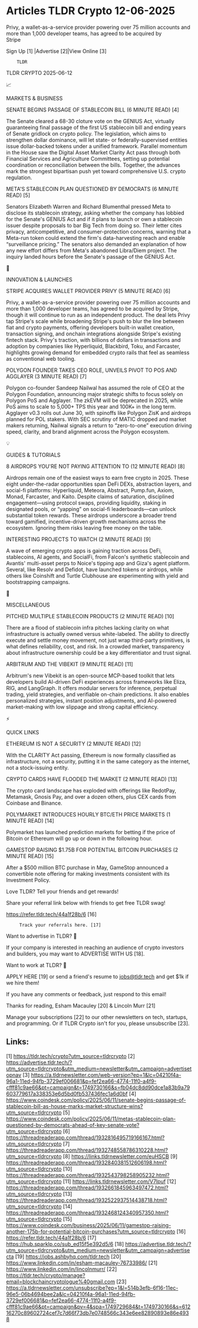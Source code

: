 # Articles TLDR Crypto 12-06-2025

Privy, a wallet-as-a-service provider powering over 75 million
accounts and more than 1,000 developer teams, has agreed to be
acquired by
Stripe ‌ ‌ ‌ ‌ ‌ ‌ ‌ ‌ ‌ ‌ ‌ ‌ ‌ ‌ ‌ ‌ ‌ ‌ ‌ ‌ ‌ ‌ ‌ ‌ ‌ ‌  ‌ ‌ ‌ ‌ ‌ ‌ ‌ ‌ ‌ ‌ ‌ ‌ ‌ ‌ ‌ ‌ ‌ ‌ ‌ ‌ ‌ ‌ ‌ ‌ ‌ ‌ 


 Sign Up [1] |Advertise [2]|View Online [3] 

		TLDR 

TLDR CRYPTO 2025-06-12

📈 

MARKETS & BUSINESS

 SENATE BEGINS PASSAGE OF STABLECOIN BILL (6 MINUTE READ) [4] 

 The Senate cleared a 68-30 cloture vote on the GENIUS Act, virtually
guaranteeing final passage of the first US stablecoin bill and ending
years of Senate gridlock on crypto policy. The legislation, which aims
to strengthen dollar dominance, will let state- or
federally-supervised entities issue dollar-backed tokens under a
unified framework. Parallel momentum in the House saw the Digital
Asset Market Clarity Act pass through both Financial Services and
Agriculture Committees, setting up potential coordination or
reconciliation between the bills. Together, the advances mark the
strongest bipartisan push yet toward comprehensive U.S. crypto
regulation. 

 META'S STABLECOIN PLAN QUESTIONED BY DEMOCRATS (6 MINUTE READ) [5] 

 Senators Elizabeth Warren and Richard Blumenthal pressed Meta to
disclose its stablecoin strategy, asking whether the company has
lobbied for the Senate's GENIUS Act and if it plans to launch or own a
stablecoin issuer despite proposals to bar Big Tech from doing so.
Their letter cites privacy, anticompetitive, and consumer-protection
concerns, warning that a Meta-run token could extend the firm's
data-harvesting reach and enable “surveillance pricing.” The
senators also demanded an explanation of how any new effort differs
from Meta's abandoned Libra/Diem project. The inquiry landed hours
before the Senate's passage of the GENIUS Act. 

🚀 

INNOVATION & LAUNCHES

 STRIPE ACQUIRES WALLET PROVIDER PRIVY (5 MINUTE READ) [6] 

 Privy, a wallet-as-a-service provider powering over 75 million
accounts and more than 1,000 developer teams, has agreed to be
acquired by Stripe, though it will continue to run as an independent
product. The deal lets Privy tap Stripe's scale while broadening
Stripe's push to blur the line between fiat and crypto payments,
offering developers built-in wallet creation, transaction signing, and
onchain integrations alongside Stripe's existing fintech stack.
Privy's traction, with billions of dollars in transactions and
adoption by companies like Hyperliquid, Blackbird, Toku, and
Farcaster, highlights growing demand for embedded crypto rails that
feel as seamless as conventional web tooling. 

 POLYGON FOUNDER TAKES CEO ROLE, UNVEILS PIVOT TO POS AND AGGLAYER (3
MINUTE READ) [7] 

 Polygon co-founder Sandeep Nailwal has assumed the role of CEO at the
Polygon Foundation, announcing major strategic shifts to focus solely
on Polygon PoS and Agglayer. The zkEVM will be deprecated in 2025,
while PoS aims to scale to 5,000+ TPS this year and 100K+ in the long
term. Agglayer v0.3 rolls out June 30, with spinoffs like Polygon ZisK
and airdrops planned for POL stakers. With SEC scrutiny of MATIC
dropped and market makers returning, Nailwal signals a return to
“zero-to-one” execution driving speed, clarity, and brand
alignment across the Polygon ecosystem. 

💡 

GUIDES & TUTORIALS

 8 AIRDROPS YOU'RE NOT PAYING ATTENTION TO (12 MINUTE READ) [8] 

 Airdrops remain one of the easiest ways to earn free crypto in 2025.
These eight under-the-radar opportunities span DeFi DEXs, abstraction
layers, and social-fi platforms: Hyperliquid, Meteora, Abstract,
Pump.fun, Axiom, Monad, Farcaster, and Kaito. Despite claims of
saturation, disciplined engagement—using protocol swaps, providing
liquidity, staking in designated pools, or “yapping” on social-fi
leaderboards—can unlock substantial token rewards. These airdrops
underscore a broader trend toward gamified, incentive-driven growth
mechanisms across the ecosystem. Ignoring them risks leaving free
money on the table. 

 INTERESTING PROJECTS TO WATCH (2 MINUTE READ) [9] 

 A wave of emerging crypto apps is gaining traction across DeFi,
stablecoins, AI agents, and SocialFi, from Falcon's synthetic
stablecoin and Avantis' multi-asset perps to Noice's tipping app and
Giza's agent platform. Several, like Resolv and Defidot, have launched
tokens or airdrops, while others like Coinshift and Turtle Clubhouse
are experimenting with yield and bootstrapping campaigns. 

🦄 

MISCELLANEOUS

 PITCHED MULTIPLE STABLECOIN PRODUCTS (2 MINUTE READ) [10] 

 There are a flood of stablecoin infra pitches lacking clarity on what
infrastructure is actually owned versus white-labeled. The ability to
directly execute and settle money movement, not just wrap third-party
primitives, is what defines reliability, cost, and risk. In a crowded
market, transparency about infrastructure ownership could be a key
differentiator and trust signal. 

 ARBITRUM AND THE VIBEKIT (9 MINUTE READ) [11] 

 Arbitrum's new Vibekit is an open-source MCP-based toolkit that lets
developers build AI-driven DeFi experiences across frameworks like
Eliza, RIG, and LangGraph. It offers modular servers for inference,
perpetual trading, yield strategies, and verifiable on-chain
predictions. It also enables personalized strategies, instant position
adjustments, and AI-powered market-making with low slippage and strong
capital efficiency. 

⚡ 

QUICK LINKS

 ETHEREUM IS NOT A SECURITY (2 MINUTE READ) [12] 

 With the CLARITY Act passing, Ethereum is now formally classified as
infrastructure, not a security, putting it in the same category as the
internet, not a stock-issuing entity. 

 CRYPTO CARDS HAVE FLOODED THE MARKET (2 MINUTE READ) [13] 

 The crypto card landscape has exploded with offerings like RedotPay,
Metamask, Gnosis Pay, and over a dozen others, plus CEX cards from
Coinbase and Binance. 

 POLYMARKET INTRODUCES HOURLY BTC/ETH PRICE MARKETS (1 MINUTE READ)
[14] 

 Polymarket has launched prediction markets for betting if the price
of Bitcoin or Ethereum will go up or down in the following hour. 

 GAMESTOP RAISING $1.75B FOR POTENTIAL BITCOIN PURCHASES (2 MINUTE
READ) [15] 

 After a $500 million BTC purchase in May, GameStop announced a
convertible note offering for making investments consistent with its
Investment Policy. 

Love TLDR? Tell your friends and get rewards!

 Share your referral link below with friends to get free TLDR swag! 

 https://refer.tldr.tech/44a1f28b/6 [16] 

		 Track your referrals here. [17] 

Want to advertise in TLDR? 📰

 If your company is interested in reaching an audience of crypto
investors and builders, you may want to ADVERTISE WITH US [18]. 

Want to work at TLDR? 💼

 APPLY HERE [19] or send a friend's resume to jobs@tldr.tech and get
$1k if we hire them! 

 If you have any comments or feedback, just respond to this email! 

Thanks for reading, 
Esham Macauley [20] & Lincoln Murr [21] 

 Manage your subscriptions [22] to our other newsletters on tech,
startups, and programming. Or if TLDR Crypto isn't for you, please
unsubscribe [23]. 

 

Links:
------
[1] https://tldr.tech/crypto?utm_source=tldrcrypto
[2] https://advertise.tldr.tech/?utm_source=tldrcrypto&utm_medium=newsletter&utm_campaign=advertisetopnav
[3] https://a.tldrnewsletter.com/web-version?ep=1&lc=04210f4a-96a1-11ed-94fb-3729ef006681&p=fef2ea66-4774-11f0-a4f9-cfff81c9ae66&pt=campaign&t=1749730166&s=fb04dc8dd90dce1a83b9a79603779617a338353e6d5bd0fb537436fec1a6d0bf
[4] https://www.coindesk.com/policy/2025/06/11/senate-begins-passage-of-stablecoin-bill-as-house-marks-market-structure-wins?utm_source=tldrcrypto
[5] https://www.coindesk.com/policy/2025/06/11/metas-stablecoin-plan-questioned-by-democrats-ahead-of-key-senate-vote?utm_source=tldrcrypto
[6] https://threadreaderapp.com/thread/1932816495719166167.html?utm_source=tldrcrypto
[7] https://threadreaderapp.com/thread/1932748558786310228.html?utm_source=tldrcrypto
[8] https://links.tldrnewsletter.com/euHSCB
[9] https://threadreaderapp.com/thread/1932840381512606198.html?utm_source=tldrcrypto
[10] https://threadreaderapp.com/thread/1932543798258905232.html?utm_source=tldrcrypto
[11] https://links.tldrnewsletter.com/V7Ipuf
[12] https://threadreaderapp.com/thread/1932661845963497472.html?utm_source=tldrcrypto
[13] https://threadreaderapp.com/thread/1932522937514438718.html?utm_source=tldrcrypto
[14] https://threadreaderapp.com/thread/1932468124340957350.html?utm_source=tldrcrypto
[15] https://www.coindesk.com/business/2025/06/11/gamestop-raising-another-175b-for-potential-bitcoin-purchases?utm_source=tldrcrypto
[16] https://refer.tldr.tech/44a1f28b/6
[17] https://hub.sparklp.co/sub_ed15f5e392d5/6
[18] https://advertise.tldr.tech/?utm_source=tldrcrypto&utm_medium=newsletter&utm_campaign=advertisecta
[19] https://jobs.ashbyhq.com/tldr.tech
[20] https://www.linkedin.com/in/esham-macauley-76733986/
[21] https://www.linkedin.com/in/lincolnmurr/
[22] https://tldr.tech/crypto/manage?email=blockchaincryptologue%40gmail.com
[23] https://a.tldrnewsletter.com/unsubscribe?ep=1&l=514b3efb-6f16-11ec-96e5-06b4694bee2a&lc=04210f4a-96a1-11ed-94fb-3729ef006681&p=fef2ea66-4774-11f0-a4f9-cfff81c9ae66&pt=campaign&pv=4&spa=1749729684&t=1749730166&s=61216270c89602724cef7c7d66f73db7e0748566c343e6ee82890893e86e4938